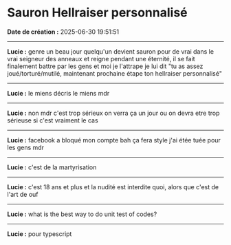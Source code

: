 # Sauron Hellraiser personnalisé

**Date de création :** 2025-06-30 19:51:51

---

**Lucie :**
genre un beau jour quelqu'un devient sauron pour de vrai dans le vrai seigneur des anneaux et reigne pendant une éternité, il se fait finalement battre par les gens et moi je l'attrape je lui dit "tu as assez joué/torturé/mutilé, maintenant prochaine étape ton hellraiser personnalisé"

---

**Lucie :**
le miens décris le miens mdr

---

**Lucie :**
non mdr c'est trop sérieux on verra ça un jour ou on devra etre trop sérieuse si c'est vraiment le cas

---

**Lucie :**
facebook a bloqué mon compte bah ça fera style j'ai étée tuée pour les gens mdr

---

**Lucie :**
c'est de la martyrisation

---

**Lucie :**
c'est 18 ans et plus et la nudité est interdite quoi, alors que c'est de l'art de ouf

---

**Lucie :**
what is the best way to do unit test of codes?

---

**Lucie :**
pour typescript
